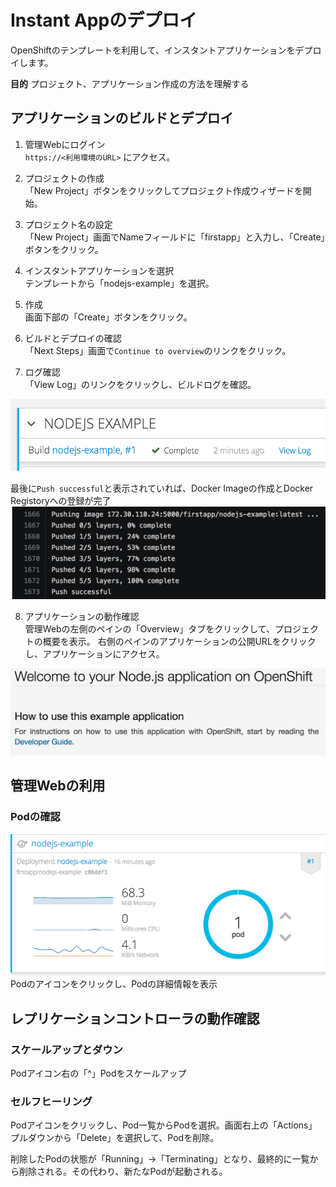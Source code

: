 # Instant Appのデプロイ

OpenShiftのテンプレートを利用して、インスタントアプリケーションをデプロイします。

**目的**
プロジェクト、アプリケーション作成の方法を理解する

## アプリケーションのビルドとデプロイ
1. 管理Webにログイン  
`https://<利用環境のURL>` にアクセス。

2. プロジェクトの作成  
「New Project」ボタンをクリックしてプロジェクト作成ウィザードを開始。

3. プロジェクト名の設定  
「New Project」画面でNameフィールドに「firstapp」と入力し、「Create」ボタンをクリック。  

4. インスタントアプリケーションを選択  
テンプレートから「nodejs-example」を選択。

5. 作成  
画面下部の「Create」ボタンをクリック。

6. ビルドとデプロイの確認  
「Next Steps」画面で`Continue to overview`のリンクをクリック。

7. ログ確認  
「View Log」のリンクをクリックし、ビルドログを確認。

![ViewLog](./ViewLog.png)

最後に`Push successful`と表示されていれば、Docker Imageの作成とDocker Registoryへの登録が完了
![BuildLog_PushImage](./BuildLog_PushImage.png)

8. アプリケーションの動作確認  
管理Webの左側のペインの「Overview」タブをクリックして、プロジェクトの概要を表示。
右側のペインのアプリケーションの公開URLをクリックし、アプリケーションにアクセス。

![FirstApp](./firstapp.png)

## 管理Webの利用
### Podの確認
![FirstAppPod](./firstapp-pod.png)
Podのアイコンをクリックし、Podの詳細情報を表示

## レプリケーションコントローラの動作確認
### スケールアップとダウン
Podアイコン右の「^」Podをスケールアップ

### セルフヒーリング
Podアイコンをクリックし、Pod一覧からPodを選択。画面右上の「Actions」プルダウンから「Delete」を選択して、Podを削除。

削除したPodの状態が「Running」->「Terminating」となり、最終的に一覧から削除される。その代わり、新たなPodが起動される。

